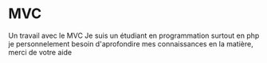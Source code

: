 # MVC
Un travail avec le MVC
Je suis un  étudiant en programmation surtout en php je personnelement besoin d'aprofondire mes connaissances en la matière, 
merci de votre aide
